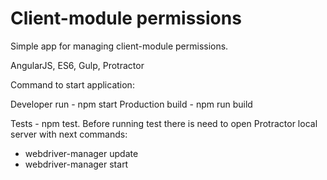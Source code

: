 # Client-module permissions
Simple app for managing client-module permissions.

AngularJS, ES6, Gulp, Protractor

Command to start application:

Developer run - npm start
Production build - npm run build

Tests - npm test. 
Before running test there is need to open Protractor local server with next commands:  
- webdriver-manager update
- webdriver-manager start
